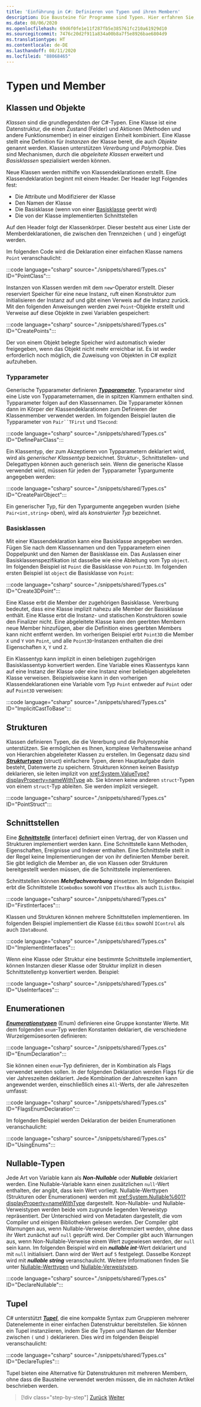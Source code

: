 ```yaml
---
title: 'Einführung in C#: Definieren von Typen und ihren Membern'
description: Die Bausteine für Programme sind Typen. Hier erfahren Sie, wie Sie Klassen, Strukturen, Schnittstellen und mehr in C# erstellen.
ms.date: 08/06/2020
ms.openlocfilehash: 69d6f0fe1e11f287fb5e385761fc210a61929d10
ms.sourcegitcommit: 7476c20d2f911a834a00b8a7f5e8926bae6804d9
ms.translationtype: HT
ms.contentlocale: de-DE
ms.lasthandoff: 08/11/2020
ms.locfileid: "88068465"
---
```

# <a name="types-and-members"></a>Typen und Member

## <a name="classes-and-objects"></a>Klassen und Objekte

*Klassen* sind die grundlegendsten der C#-Typen. Eine Klasse ist eine Datenstruktur, die einen Zustand (Felder) und Aktionen (Methoden und andere Funktionsmember) in einer einzigen Einheit kombiniert. Eine Klasse stellt eine Definition für *Instanzen* der Klasse bereit, die auch *Objekte* genannt werden. Klassen unterstützen *Vererbung* und *Polymorphie*. Dies sind Mechanismen, durch die *abgeleitete Klassen* erweitert und *Basisklassen* spezialisiert werden können.

Neue Klassen werden mithilfe von Klassendeklarationen erstellt. Eine Klassendeklaration beginnt mit einem Header. Der Header legt Folgendes fest:

- Die Attribute und Modifizierer der Klasse
- Den Namen der Klasse
- Die Basisklasse (wenn von einer [Basisklasse](#base-classes) geerbt wird)
- Die von der Klasse implementierten Schnittstellen

Auf den Header folgt der Klassenkörper. Dieser besteht aus einer Liste der Memberdeklarationen, die zwischen den Trennzeichen `{` und `}` eingefügt werden.

Im folgenden Code wird die Deklaration einer einfachen Klasse namens `Point` veranschaulicht:

:::code language="csharp" source="./snippets/shared/Types.cs" ID="PointClass":::

Instanzen von Klassen werden mit dem `new`-Operator erstellt. Dieser reserviert Speicher für eine neue Instanz, ruft einen Konstruktor zum Initialisieren der Instanz auf und gibt einen Verweis auf die Instanz zurück. Mit den folgenden Anweisungen werden zwei `Point`-Objekte erstellt und Verweise auf diese Objekte in zwei Variablen gespeichert:

:::code language="csharp" source="./snippets/shared/Types.cs" ID="CreatePoints":::

Der von einem Objekt belegte Speicher wird automatisch wieder freigegeben, wenn das Objekt nicht mehr erreichbar ist. Es ist weder erforderlich noch möglich, die Zuweisung von Objekten in C# explizit aufzuheben.

### <a name="type-parameters"></a>Typparameter

Generische Typparameter definieren [***Typparameter***](../programming-guide/generics/index.md). Typparameter sind eine Liste von Typparameternamen, die in spitzen Klammern enthalten sind. Typparameter folgen auf den Klassennamen. Die Typparameter können dann im Körper der Klassendeklarationen zum Definieren der Klassenmember verwendet werden. Im folgenden Beispiel lauten die Typparameter von `Pair``TFirst` und `TSecond`:

:::code language="csharp" source="./snippets/shared/Types.cs" ID="DefinePairClass":::

Ein Klassentyp, der zum Akzeptieren von Typparametern deklariert wird, wird als *generischer Klassentyp* bezeichnet. Struktur-, Schnittstellen- und Delegattypen können auch generisch sein.
Wenn die generische Klasse verwendet wird, müssen für jeden der Typparameter Typargumente angegeben werden:

:::code language="csharp" source="./snippets/shared/Types.cs" ID="CreatePairObject":::

Ein generischer Typ, für den Typargumente angegeben wurden (siehe `Pair<int,string>` oben), wird als *konstruierter Typ* bezeichnet.

### <a name="base-classes"></a>Basisklassen

Mit einer Klassendeklaration kann eine Basisklasse angegeben werden. Fügen Sie nach dem Klassennamen und den Typparametern einen Doppelpunkt und den Namen der Basisklasse ein. Das Auslassen einer Basisklassenspezifikation ist dasselbe wie eine Ableitung vom Typ `object`. Im folgenden Beispiel ist `Point` die Basisklasse von `Point3D`. Im folgenden ersten Beispiel ist `object` die Basisklasse von `Point`:

:::code language="csharp" source="./snippets/shared/Types.cs" ID="Create3DPoint":::

Eine Klasse erbt die Member der zugehörigen Basisklasse. Vererbung bedeutet, dass eine Klasse implizit nahezu alle Member der Basisklasse enthält. Eine Klasse erbt die Instanz- und statischen Konstruktoren sowie den Finalizer nicht. Eine abgeleitete Klasse kann den geerbten Membern neue Member hinzufügen, aber die Definition eines geerbten Members kann nicht entfernt werden. Im vorherigen Beispiel erbt `Point3D` die Member `X` und `Y` von `Point`, und alle `Point3D`-Instanzen enthalten die drei Eigenschaften `X`, `Y` und `Z`.

Ein Klassentyp kann implizit in einen beliebigen zugehörigen Basisklassentyp konvertiert werden. Eine Variable eines Klassentyps kann auf eine Instanz der Klasse oder eine Instanz einer beliebigen abgeleiteten Klasse verweisen. Beispielsweise kann in den vorherigen Klassendeklarationen eine Variable vom Typ `Point` entweder auf `Point` oder auf `Point3D` verweisen:

:::code language="csharp" source="./snippets/shared/Types.cs" ID="ImplicitCastToBase":::

## <a name="structs"></a>Strukturen

Klassen definieren Typen, die die Vererbung und die Polymorphie unterstützen. Sie ermöglichen es Ihnen, komplexe Verhaltensweise anhand von Hierarchien abgeleiteter Klassen zu erstellen. Im Gegensatz dazu sind [***Strukturtypen***](../language-reference/builtin-types/struct.md) (struct) einfachere Typen, deren Hauptaufgabe darin besteht, Datenwerte zu speichern. Strukturen können keinen Basistyp deklarieren, sie leiten implizit von <xref:System.ValueType?displayProperty=nameWithType> ab. Sie können keine anderen `struct`-Typen von einem `struct`-Typ ableiten. Sie werden implizit versiegelt.

:::code language="csharp" source="./snippets/shared/Types.cs" ID="PointStruct":::

## <a name="interfaces"></a>Schnittstellen

Eine [***Schnittstelle***](../programming-guide/interfaces/index.md) (interface) definiert einen Vertrag, der von Klassen und Strukturen implementiert werden kann. Eine Schnittstelle kann Methoden, Eigenschaften, Ereignisse und Indexer enthalten. Eine Schnittstelle stellt in der Regel keine Implementierungen der von ihr definierten Member bereit. Sie gibt lediglich die Member an, die von Klassen oder Strukturen bereitgestellt werden müssen, die die Schnittstelle implementieren.

Schnittstellen können ***Mehrfachvererbung*** einsetzen. Im folgenden Beispiel erbt die Schnittstelle `IComboBox` sowohl von `ITextBox` als auch `IListBox`.

:::code language="csharp" source="./snippets/shared/Types.cs" ID="FirstInterfaces":::

Klassen und Strukturen können mehrere Schnittstellen implementieren. Im folgenden Beispiel implementiert die Klasse `EditBox` sowohl `IControl` als auch `IDataBound`.

:::code language="csharp" source="./snippets/shared/Types.cs" ID="ImplementInterfaces":::

Wenn eine Klasse oder Struktur eine bestimmte Schnittstelle implementiert, können Instanzen dieser Klasse oder Struktur implizit in diesen Schnittstellentyp konvertiert werden. Beispiel:

:::code language="csharp" source="./snippets/shared/Types.cs" ID="UseInterfaces":::

## <a name="enums"></a>Enumerationen

[***Enumerationstypen***](../language-reference/builtin-types/enum.md) (Enum) definieren eine Gruppe konstanter Werte. Mit dem folgenden `enum`-Typ werden Konstanten deklariert, die verschiedene Wurzelgemüsesorten definieren:

:::code language="csharp" source="./snippets/shared/Types.cs" ID="EnumDeclaration":::

Sie können einen `enum`-Typ definieren, der in Kombination als Flags verwendet werden sollen. In der folgenden Deklaration werden Flags für die vier Jahreszeiten deklariert. Jede Kombination der Jahreszeiten kann angewendet werden, einschließlich eines `All`-Werts, der alle Jahreszeiten umfasst:

:::code language="csharp" source="./snippets/shared/Types.cs" ID="FlagsEnumDeclaration":::

Im folgenden Beispiel werden Deklaration der beiden Enumerationen veranschaulicht:

:::code language="csharp" source="./snippets/shared/Types.cs" ID="UsingEnums":::

## <a name="nullable-types"></a>Nullable-Typen

Jede Art von Variable kann als ***Non-Nullable*** oder ***Nullable*** deklariert werden. Eine Nullable-Variable kann einen zusätzlichen `null`-Wert enthalten, der angibt, dass kein Wert vorliegt. Nullable-Werttypen (Strukturen oder Enumerationen) werden mit <xref:System.Nullable%601?displayProperty=nameWithType> dargestellt. Non-Nullable- und Nullable-Verweistypen werden beide vom zugrunde liegenden Verweistyp repräsentiert. Der Unterschied wird von Metadaten dargestellt, die vom Compiler und einigen Bibliotheken gelesen werden. Der Compiler gibt Warnungen aus, wenn Nullable-Verweise dereferenziert werden, ohne dass ihr Wert zunächst auf `null` geprüft wird. Der Compiler gibt auch Warnungen aus, wenn Non-Nullable-Verweise einem Wert zugewiesen werden, der `null` sein kann. Im folgenden Beispiel wird ein ***nullable int***-Wert deklariert und mit `null` initialisiert. Dann wird der Wert auf `5` festgelegt. Dasselbe Konzept wird mit ***nullable string*** veranschaulicht. Weitere Informationen finden Sie unter [Nullable-Werttypen](../language-reference/builtin-types/nullable-value-types.md) und [Nullable-Verweistypen](../nullable-references.md).

:::code language="csharp" source="./snippets/shared/Types.cs" ID="DeclareNullable":::

## <a name="tuples"></a>Tupel

C# unterstützt [***Tupel***](../language-reference/builtin-types/value-tuples.md), die eine kompakte Syntax zum Gruppieren mehrerer Datenelemente in einer einfachen Datenstruktur bereitstellen. Sie können ein Tupel instanziieren, indem Sie die Typen und Namen der Member zwischen `(` und `)` deklarieren. Dies wird im folgenden Beispiel veranschaulicht:

:::code language="csharp" source="./snippets/shared/Types.cs" ID="DeclareTuples":::

Tupel bieten eine Alternative für Datenstrukturen mit mehreren Membern, ohne dass die Bausteine verwendet werden müssen, die im nächsten Artikel beschrieben werden.

>[!div class="step-by-step"]
>[Zurück](index.md)
>[Weiter](program-building-blocks.md)
